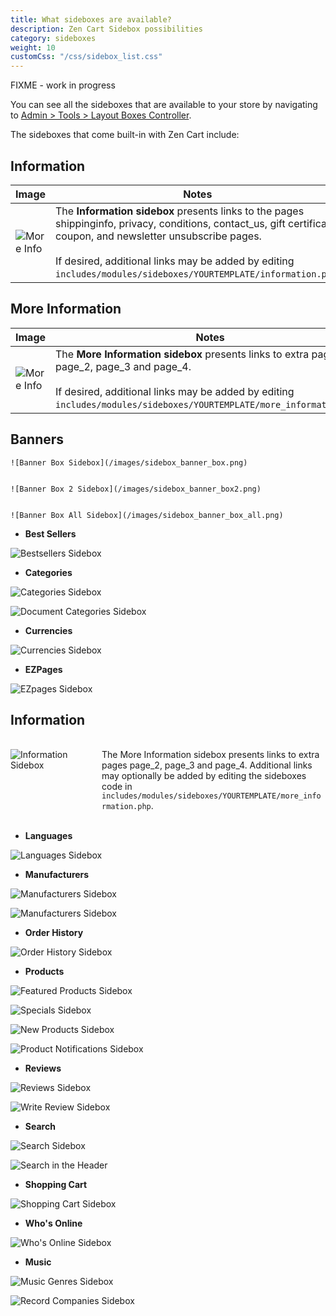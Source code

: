 ```yaml
---
title: What sideboxes are available? 
description: Zen Cart Sidebox possibilities
category: sideboxes
weight: 10
customCss: "/css/sidebox_list.css"
---
```


FIXME - work in progress

You can see all the sideboxes that are available to your store by navigating to [Admin > Tools > Layout Boxes Controller](/user/admin_pages/tools/layout_boxes_controller/). 

The sideboxes that come built-in with Zen Cart include:

## Information 

Image | Notes
----------|-------
![More Info](/images/sidebox_information.png)  |The **Information sidebox** presents links to the pages shippinginfo, privacy, conditions, contact_us, gift certificate, coupon, and newsletter unsubscribe pages. <br><br>If desired, additional links may be added by editing `includes/modules/sideboxes/YOURTEMPLATE/information.php`. 

## More Information 

Image | Notes
----------|-------
![More Info](/images/sidebox_more_information.png)  |The **More Information sidebox** presents links to extra pages page_2, page_3 and page_4. <br><br>If desired, additional links may be added by editing `includes/modules/sideboxes/YOURTEMPLATE/more_information.php`.


## Banners

    
    ![Banner Box Sidebox](/images/sidebox_banner_box.png)

    
    ![Banner Box 2 Sidebox](/images/sidebox_banner_box2.png)

    
    ![Banner Box All Sidebox](/images/sidebox_banner_box_all.png)

* **Best Sellers**

![Bestsellers Sidebox](/images/sidebox_bestsellers.png)

* **Categories**

![Categories Sidebox](/images/sidebox_categories.png)
   
![Document Categories Sidebox](/images/sidebox_documents_categories.png)

* **Currencies**

![Currencies Sidebox](/images/sidebox_currencies.png)

* **EZPages** 

![EZpages Sidebox](/images/sidebox_ezpages.png)

## Information

<br>
<div style="display:block;">
   <div style="float: left; width:25%">
      <img alt="Information Sidebox" src="/images/sidebox_more_information.png" />
   </div>
   <div style="float: left; margin-left: 20px; width: 70%">
      The More Information sidebox presents links to extra pages page_2, page_3 and page_4.  Additional links may optionally be added by editing the sideboxes code in <code>includes/modules/sideboxes/YOURTEMPLATE/more_information.php</code>. 
   </div>
</div>
<br clear="all">
<br>

<!-- Information sidebox image missing --> 

* **Languages**

![Languages Sidebox](/images/sidebox_languages.png)

* **Manufacturers**

![Manufacturers Sidebox](/images/sidebox_manufacturers.png)

![Manufacturers Sidebox](/images/sidebox_manufacturers_info.png)

* **Order History**

![Order History Sidebox](/images/sidebox_order_history.png)

* **Products**

![Featured Products Sidebox](/images/sidebox_featured.png)

![Specials Sidebox](/images/sidebox_specials.png)

![New Products Sidebox](/images/sidebox_new_products.png)

![Product Notifications Sidebox](/images/sidebox_product_notifications.png)

* **Reviews**

![Reviews Sidebox](/images/sidebox_reviews.png)

![Write Review Sidebox](/images/sidebox_write_review.png)

* **Search**<br>

![Search Sidebox](/images/sidebox_search.png)
	
![Search in the Header](/images/sidebox_search_header.png)
	
* **Shopping Cart**

![Shopping Cart Sidebox](/images/sidebox_shopping_cart.png)
	
* **Who's Online**

![Who's Online Sidebox](/images/sidebox_whos_online.png)
	
* **Music**

![Music Genres Sidebox](/images/sidebox_music_genres.png)

![Record Companies Sidebox](/images/sidebox_record_companies.png)

